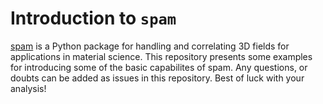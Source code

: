 # Introduction to `spam`
[spam](https://ttk.gricad-pages.univ-grenoble-alpes.fr/spam/index.html) is a Python package for handling and correlating 3D fields for applications in material science.
This repository presents some examples for introducing some of the basic capabilites of spam.
Any questions, or doubts can be added as issues in this repository.
Best of luck with your analysis!
